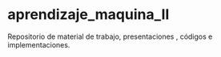 # aprendizaje_maquina_II
Repositorio de material de trabajo, presentaciones , códigos e implementaciones.
